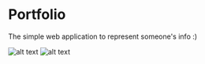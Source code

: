 # Portfolio

The simple web application to represent someone's info :)

![alt text](https://pp.userapi.com/c848416/v848416406/14b374/44dbOpqRjK8.jpg)
![alt text](https://pp.userapi.com/c848416/v848416406/14b37d/P2EYPL-ZdPc.jpg)
